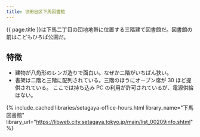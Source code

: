 ```yaml
---
title: 世田谷区下馬図書館
---
```


{{ page.title }}は下馬二丁目の団地地帯に位置する三階建て図書館だ。図書館の前はこどもひろば公園だ。

## 特徴

* 建物が八角形のレンガ造りで面白い。なぜか二階がいちばん狭い。
* 書架は二階と三階に配列されている。三階のほうにオープン席が 30 ほど提供されている。
  ここでは持ち込み PC の利用が許可されているが、電源供給はない。

{% include_cached libraries/setagaya-office-hours.html
    library_name="下馬図書館"
    library_url="https://libweb.city.setagaya.tokyo.jp/main/list_00209info.shtml" %}
